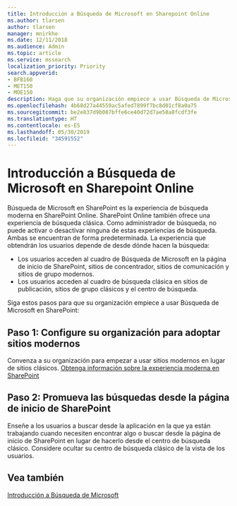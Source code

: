 ```yaml
---
title: Introducción a Búsqueda de Microsoft en Sharepoint Online
ms.author: tlarsen
author: tlarsen
manager: mnirkhe
ms.date: 12/11/2018
ms.audience: Admin
ms.topic: article
ms.service: mssearch
localization_priority: Priority
search.appverid:
- BFB160
- MET150
- MOE150
description: Haga que su organización empiece a usar Búsqueda de Microsoft en SharePoint Online
ms.openlocfilehash: 4b68d27a44559ac5afed7899f7bc8d01cf8a0a75
ms.sourcegitcommit: be2e837d9b087bffe6ce40d72d7ae58a8fcdf3fe
ms.translationtype: HT
ms.contentlocale: es-ES
ms.lasthandoff: 05/30/2019
ms.locfileid: "34591552"
---
```

# <a name="get-started-with-microsoft-search-in-sharepoint-online"></a>Introducción a Búsqueda de Microsoft en Sharepoint Online

Búsqueda de Microsoft en SharePoint es la experiencia de búsqueda moderna en SharePoint Online. SharePoint Online también ofrece una experiencia de búsqueda clásica. Como administrador de búsqueda, no puede activar o desactivar ninguna de estas experiencias de búsqueda. Ambas se encuentran de forma predeterminada. La experiencia que obtendrán los usuarios depende de desde dónde hacen la búsqueda:

- Los usuarios acceden al cuadro de Búsqueda de Microsoft en la página de inicio de SharePoint, sitios de concentrador, sitios de comunicación y sitios de grupo modernos.
- Los usuarios acceden al cuadro de búsqueda clásica en sitios de publicación, sitios de grupo clásicos y el centro de búsqueda.

Siga estos pasos para que su organización empiece a usar Búsqueda de Microsoft en SharePoint:
## <a name="step-1-get-your-organization-to-adopt-modern-sites"></a>Paso 1: Configure su organización para adoptar sitios modernos
Convenza a su organización para empezar a usar sitios modernos en lugar de sitios clásicos. [Obtenga información sobre la experiencia moderna en SharePoint](https://support.office.com/article/SharePoint-classic-and-modern-experiences-5725c103-505d-4a6e-9350-300d3ec7d73f)

## <a name="step-2-promote-searching-from-the-sharepoint-start-page"></a>Paso 2: Promueva las búsquedas desde la página de inicio de SharePoint
Enseñe a los usuarios a buscar desde la aplicación en la que ya están trabajando cuando necesiten encontrar algo o buscar desde la página de inicio de SharePoint en lugar de hacerlo desde el centro de búsqueda clásico. Considere ocultar su centro de búsqueda clásico de la vista de los usuarios.

## <a name="see-also"></a>Vea también
[Introducción a Búsqueda de Microsoft](overview-microsoft-search.md)